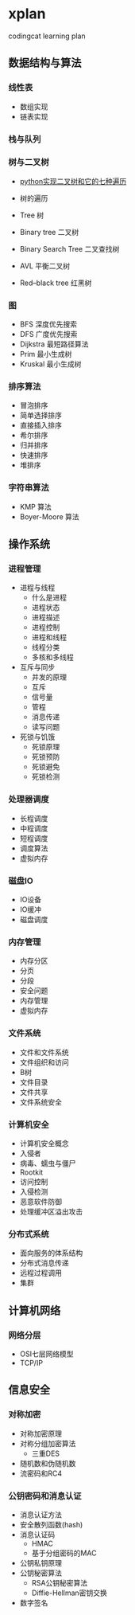 # xplan
codingcat learning plan

## 数据结构与算法

### 线性表

- 数组实现
- 链表实现

### 栈与队列

### 树与二叉树

- [python实现二叉树和它的七种遍历](http://blog.csdn.net/bone_ace/article/details/46718683)

- 树的遍历
- Tree 树
- Binary tree 二叉树
- Binary Search Tree 二叉查找树
- AVL 平衡二叉树
- Red–black tree 红黑树

### 图

- BFS 深度优先搜索
- DFS 广度优先搜索
- Dijkstra 最短路径算法
- Prim 最小生成树
- Kruskal 最小生成树

### 排序算法

- 冒泡排序
- 简单选择排序
- 直接插入排序
- 希尔排序
- 归并排序
- 快速排序
- 堆排序

### 字符串算法

- KMP 算法
- Boyer-Moore 算法


## 操作系统

### 进程管理

- 进程与线程
    - 什么是进程
    - 进程状态
    - 进程描述
    - 进程控制
    - 进程和线程
    - 线程分类
    - 多核和多线程
- 互斥与同步
    - 并发的原理
    - 互斥
    - 信号量
    - 管程
    - 消息传递
    - 读写问题
- 死锁与饥饿
    - 死锁原理
    - 死锁预防
    - 死锁避免
    - 死锁检测

### 处理器调度

- 长程调度
- 中程调度
- 短程调度
- 调度算法
- 虚拟内存

### 磁盘IO

- IO设备
- IO缓冲
- 磁盘调度

### 内存管理

- 内存分区
- 分页
- 分段
- 安全问题
- 内存管理
- 虚拟内存

### 文件系统

- 文件和文件系统
- 文件组织和访问
- B树
- 文件目录
- 文件共享
- 文件系统安全

### 计算机安全

- 计算机安全概念
- 入侵者
- 病毒、蠕虫与僵尸
- Rootkit
- 访问控制
- 入侵检测
- 恶意软件防御
- 处理缓冲区溢出攻击


### 分布式系统

- 面向服务的体系结构
- 分布式消息传递
- 远程过程调用
- 集群


## 计算机网络

### 网络分层

- OSI七层网络模型
- TCP/IP


## 信息安全

### 对称加密

- 对称加密原理
- 对称分组加密算法
    - 三重DES
- 随机数和伪随机数
- 流密码和RC4

### 公钥密码和消息认证
- 消息认证方法
- 安全散列函数(hash)
- 消息认证码
    - HMAC
    - 基于分组密码的MAC
- 公钥私钥原理
- 公钥秘密算法
    - RSA公钥秘密算法
    - Diffie-Hellman密钥交换
- 数字签名
